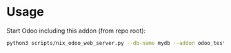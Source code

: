 # Usage

Start Odoo including this addon (from repo root):

```bash
python3 scripts/nix_odoo_web_server.py --db-name mydb --addon odoo_test_xmlrunner
```
